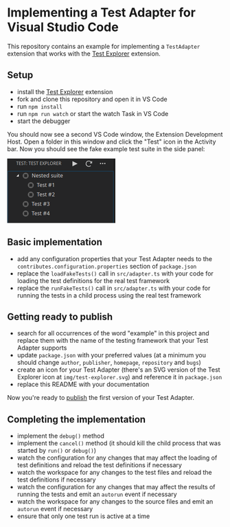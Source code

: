 # Implementing a Test Adapter for Visual Studio Code

This repository contains an example for implementing a `TestAdapter` extension that works with the
[Test Explorer](https://marketplace.visualstudio.com/items?itemName=hbenl.vscode-test-explorer) extension.

## Setup

* install the [Test Explorer](https://marketplace.visualstudio.com/items?itemName=hbenl.vscode-test-explorer) extension
* fork and clone this repository and open it in VS Code
* run `npm install`
* run `npm run watch` or start the watch Task in VS Code
* start the debugger

You should now see a second VS Code window, the Extension Development Host.
Open a folder in this window and click the "Test" icon in the Activity bar.
Now you should see the fake example test suite in the side panel:

![The fake example test suite](img/fake-tests.png)

## Basic implementation

* add any configuration properties that your Test Adapter needs to the `contributes.configuration.properties` section of `package.json`
* replace the `loadFakeTests()` call in `src/adapter.ts` with your code for loading the test definitions for the real test framework
* replace the `runFakeTests()` call in `src/adapter.ts` with your code for running the tests in a child process using the real test framework

## Getting ready to publish

* search for all occurrences of the word "example" in this project and replace them with the name of the testing framework that your Test Adapter supports
* update `package.json` with your preferred values (at a minimum you should change `author`, `publisher`, `homepage`, `repository` and `bugs`)
* create an icon for your Test Adapter (there's an SVG version of the Test Explorer icon at `img/test-explorer.svg`) and reference it in `package.json`
* replace this README with your documentation

Now you're ready to [publish](https://code.visualstudio.com/docs/extensions/publish-extension) the first version of your Test Adapter.

## Completing the implementation

* implement the `debug()` method
* implement the `cancel()` method (it should kill the child process that was started by `run()` or `debug()`)
* watch the configuration for any changes that may affect the loading of test definitions and reload the test definitions if necessary
* watch the workspace for any changes to the test files and reload the test definitions if necessary
* watch the configuration for any changes that may affect the results of running the tests and emit an `autorun` event if necessary
* watch the workspace for any changes to the source files and emit an `autorun` event if necessary
* ensure that only one test run is active at a time
